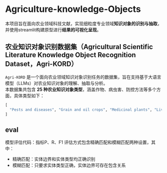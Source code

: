 # Agriculture-knowledge-Objects
本项目旨在面向农业领域科技文献，实现细粒度专业领域**知识对象的识别与抽取**，并使用streamlit构建原型进行**结果的可视化呈现**。
## 农业知识对象识别数据集（Agricultural Scientific Literature Knowledge Object Recognition Dataset，Agri-KORD）
`Agri-KORD` 是一个面向农业领域知识对象识别任务的数据集，旨在支持基于大语言模型（LLMs）对农业知识对象的理解、抽取与分析。<br>
本数据集共包含 **25 种农业知识对象类型**，涵盖作物、病虫害、防控方法等多个方面，具体类型如下：
```python
[
  "Pests and diseases", "Grain and oil crops", "Medicinal plants", "Livestock and poultry diseases","Livestock and poultry", "Fruits and vegetables", "Agricultural production and operation entities", "Infected crop parts", "Soil type", "Agronomic techniques", "Fertilizer", "Physical control", "Feed additives","Flowers", "Phenological period", "Gas", "Chemical control", "Pesticide", "Tea","Agricultural control", "Veterinary drug", "Edible fungi", "Biological control", "Forage", "Aquatic animals"
]
```
## eval
模型评估代码：指标P、R、F1
评估方式包含精确匹配和模糊匹配两种设置，其中：
- 精确匹配：实体边界和实体类型均正确识别
- 模糊匹配：只要求实体类型正确，实体边界可存在包含关系
